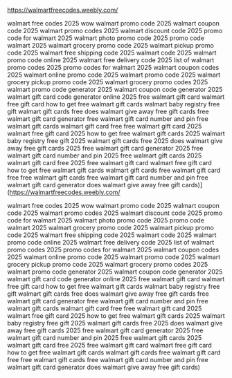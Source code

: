 https://walmartfreecodes.weebly.com/

walmart free codes 2025 wow
walmart promo code 2025 walmart coupon code 2025 walmart promo codes 2025 walmart discount code 2025 promo code for walmart 2025 walmart photo promo code 2025 promo code walmart 2025 walmart grocery promo code 2025 walmart pickup promo code 2025 walmart free shipping code 2025 walmart code 2025 walmart promo code online 2025 walmart free delivery code 2025 list of walmart promo codes 2025 promo codes for walmart 2025 walmart coupon codes 2025 walmart online promo code 2025 walmart promo code 2025 walmart grocery pickup promo code 2025 walmart grocery promo codes 2025 walmart promo code generator 2025 walmart coupon code generator 2025 walmart gift card code generator online 2025 free walmart gift card walmart free gift card how to get free walmart gift cards walmart baby registry free gift walmart gift cards free does walmart give away free gift cards free walmart gift card generator free walmart gift card number and pin free walmart gift cards walmart gift card free free walmart gift card 2025 walmart free gift card 2025 how to get free walmart gift cards 2025 walmart baby registry free gift 2025 walmart gift cards free 2025 does walmart give away free gift cards 2025 free walmart gift card generator 2025 free walmart gift card number and pin 2025 free walmart gift cards 2025 walmart gift card free 2025 free walmart gift card walmart free gift card how to get free walmart gift cards walmart gift cards free walmart gift card free free walmart gift cards free walmart gift card number and pin free walmart gift card generator does walmart give away free gift cards)](https://walmartfreecodes.weebly.com/

walmart free codes 2025 wow
walmart promo code 2025 walmart coupon code 2025 walmart promo codes 2025 walmart discount code 2025 promo code for walmart 2025 walmart photo promo code 2025 promo code walmart 2025 walmart grocery promo code 2025 walmart pickup promo code 2025 walmart free shipping code 2025 walmart code 2025 walmart promo code online 2025 walmart free delivery code 2025 list of walmart promo codes 2025 promo codes for walmart 2025 walmart coupon codes 2025 walmart online promo code 2025 walmart promo code 2025 walmart grocery pickup promo code 2025 walmart grocery promo codes 2025 walmart promo code generator 2025 walmart coupon code generator 2025 walmart gift card code generator online 2025 free walmart gift card walmart free gift card how to get free walmart gift cards walmart baby registry free gift walmart gift cards free does walmart give away free gift cards free walmart gift card generator free walmart gift card number and pin free walmart gift cards walmart gift card free free walmart gift card 2025 walmart free gift card 2025 how to get free walmart gift cards 2025 walmart baby registry free gift 2025 walmart gift cards free 2025 does walmart give away free gift cards 2025 free walmart gift card generator 2025 free walmart gift card number and pin 2025 free walmart gift cards 2025 walmart gift card free 2025 free walmart gift card walmart free gift card how to get free walmart gift cards walmart gift cards free walmart gift card free free walmart gift cards free walmart gift card number and pin free walmart gift card generator does walmart give away free gift cards)

